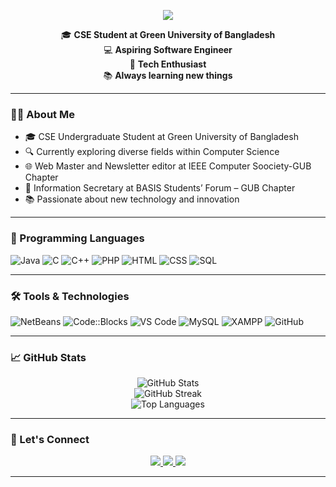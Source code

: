<p align="center">
  <img src="https://readme-typing-svg.herokuapp.com?font=Pacifico&size=38&duration=3000&pause=500&color=FF6F61&center=true&vCenter=true&width=600&lines=👋+Hi%2C+I'm+Taufiq+Zahan+Tushar" />
</p>

<p align="center">
  🎓 <b>CSE Student at Green University of Bangladesh</b><br />
  💻 <b>Aspiring Software Engineer</b><br />
  🚀 <b>Tech Enthusiast</b><br />
  📚 <b>Always learning new things</b>
</p>

---

### 🧑‍💻 About Me
- 🎓 CSE Undergraduate Student at Green University of Bangladesh
- 🔍 Currently exploring diverse fields within Computer Science
- 🌐 Web Master and Newsletter editor at IEEE Computer Soociety-GUB Chapter
- 💼 Information Secretary at BASIS Students’ Forum – GUB Chapter   
- 📚 Passionate about new technology and innovation

---

### 🧪 Programming Languages
![Java](https://img.shields.io/badge/-Java-007396?style=flat&logo=java)
![C](https://img.shields.io/badge/-C-00599C?style=flat&logo=c)
![C++](https://img.shields.io/badge/-C++-00599C?style=flat&logo=c%2B%2B)
![PHP](https://img.shields.io/badge/-PHP-777BB4?style=flat&logo=php)
![HTML](https://img.shields.io/badge/-HTML5-E34F26?style=flat&logo=html5)
![CSS](https://img.shields.io/badge/-CSS3-1572B6?style=flat&logo=css3)
![SQL](https://img.shields.io/badge/-SQL-4479A1?style=flat&logo=mysql)

---

### 🛠️ Tools & Technologies
![NetBeans](https://img.shields.io/badge/-NetBeans-1B6AC6?style=flat&logo=apachenetbeanside)
![Code::Blocks](https://img.shields.io/badge/-Code::Blocks-000000?style=flat&logo=codeblocks)
![VS Code](https://img.shields.io/badge/-VS%20Code-007ACC?style=flat&logo=visual-studio-code)
![MySQL](https://img.shields.io/badge/-MySQL-4479A1?style=flat&logo=mysql)
![XAMPP](https://img.shields.io/badge/-XAMPP-FB7A24?style=flat&logo=xampp)
![GitHub](https://img.shields.io/badge/-GitHub-181717?style=flat&logo=github)

---

### 📈 GitHub Stats
<p align="center">
  <img src="https://github-readme-stats.vercel.app/api?username=ToufiqTushar&show_icons=true&theme=github_dark&hide_border=true" alt="GitHub Stats" />
  <br />
  <img src="https://github-readme-streak-stats.herokuapp.com/?user=ToufiqTushar&theme=github-dark&hide_border=true" alt="GitHub Streak" />
  <br />
  <img src="https://github-readme-stats.vercel.app/api/top-langs/?username=ToufiqTushar&layout=compact&theme=github_dark&hide_border=true" alt="Top Languages" />
</p>


---

<h3>🤝 Let's Connect</h3>

<p align="center">
  <a href="https://www.linkedin.com/in/toufiq-zahan-tushar/">
    <img src="https://img.shields.io/badge/LinkedIn-blue?style=flat&logo=linkedin" />
  </a>
  <a href="https://www.facebook.com/toufiqzahantushar">
    <img src="https://img.shields.io/badge/Facebook-1877F2?style=flat&logo=facebook&logoColor=white" />
  </a>
  <a href="mailto:toufiqtushar99@gmail.com">
    <img src="https://img.shields.io/badge/Gmail-D14836?style=flat&logo=gmail&logoColor=white" />
  </a>
</p>


---

